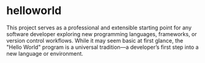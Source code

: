 # helloworld
This project serves as a professional and extensible starting point for any software developer exploring new programming languages, frameworks, or version control workflows. While it may seem basic at first glance, the "Hello World" program is a universal tradition—a developer’s first step into a new language or environment.
